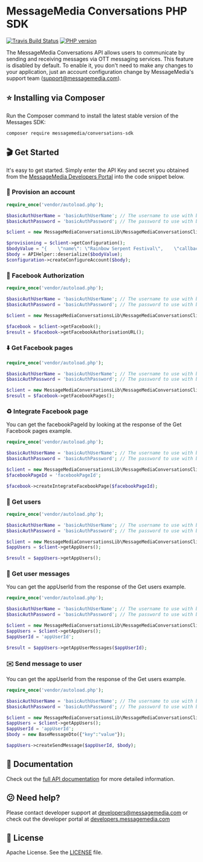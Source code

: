 # MessageMedia Conversations PHP SDK
[![Travis Build Status](https://api.travis-ci.org/messagemedia/conversations-php-sdk.svg?branch=master)](https://travis-ci.org/messagemedia/conversations-php-sdk)
[![PHP version](https://badge.fury.io/ph/messagemedia%2Fconversations-sdk.svg)](https://badge.fury.io/ph/messagemedia%2Fconversations-sdk)

The MessageMedia Conversations API allows users to communicate by sending and receiving messages via OTT messaging services. This feature is disabled by default. To enable it, you don't need to make any changes to your application, just an account configuration change by MessageMedia's support team (support@messagemedia.com).

## ⭐️ Installing via Composer
Run the Composer command to install the latest stable version of the Messages SDK:
```
composer require messagemedia/conversations-sdk
```

## 🎬 Get Started
It's easy to get started. Simply enter the API Key and secret you obtained from the [MessageMedia Developers Portal](https://developers.messagemedia.com) into the code snippet below.

### 🚀 Provision an account
```php
require_once('vendor/autoload.php');

$basicAuthUserName = 'basicAuthUserName'; // The username to use with basic authentication
$basicAuthPassword = 'basicAuthPassword'; // The password to use with basic authentication

$client = new MessageMediaConversationsLib\MessageMediaConversationsClient($basicAuthUserName, $basicAuthPassword);

$provisioning = $client->getConfiguration();
$bodyValue = "{    \"name\": \"Rainbow Serpent Festival\",    \"callback_url\": \"https://callback.url.com\"}";
$body = APIHelper::deserialize($bodyValue);
$configuration->createConfigureAccount($body);

```

### 🔐 Facebook Authorization
```php
require_once('vendor/autoload.php');

$basicAuthUserName = 'basicAuthUserName'; // The username to use with basic authentication
$basicAuthPassword = 'basicAuthPassword'; // The password to use with basic authentication

$client = new MessageMediaConversationsLib\MessageMediaConversationsClient($basicAuthUserName, $basicAuthPassword);

$facebook = $client->getFacebook();
$result = $facebook->getFacebookAuthorisationURL();

```

### ⬇️ Get Facebook pages
```php
require_once('vendor/autoload.php');

$basicAuthUserName = 'basicAuthUserName'; // The username to use with basic authentication
$basicAuthPassword = 'basicAuthPassword'; // The password to use with basic authentication

$client = new MessageMediaConversationsLib\MessageMediaConversationsClient($basicAuthUserName, $basicAuthPassword);
$result = $facebook->getFacebookPages();

```

### ♻️ Integrate Facebook page
You can get the facebookPageId by looking at the response of the Get Facebook pages example.
```php
require_once('vendor/autoload.php');

$basicAuthUserName = 'basicAuthUserName'; // The username to use with basic authentication
$basicAuthPassword = 'basicAuthPassword'; // The password to use with basic authentication

$client = new MessageMediaConversationsLib\MessageMediaConversationsClient($basicAuthUserName, $basicAuthPassword);
$facebookPageId = 'facebookPageId';

$facebook->createIntegrateFacebookPage($facebookPageId);

```

### 👤 Get users
```php
require_once('vendor/autoload.php');

$basicAuthUserName = 'basicAuthUserName'; // The username to use with basic authentication
$basicAuthPassword = 'basicAuthPassword'; // The password to use with basic authentication

$client = new MessageMediaConversationsLib\MessageMediaConversationsClient($basicAuthUserName, $basicAuthPassword);
$appUsers = $client->getAppUsers();

$result = $appUsers->getAppUsers();

```

### 💬 Get user messages
You can get the appUserId from the response of the Get users example.
```php
require_once('vendor/autoload.php');

$basicAuthUserName = 'basicAuthUserName'; // The username to use with basic authentication
$basicAuthPassword = 'basicAuthPassword'; // The password to use with basic authentication

$client = new MessageMediaConversationsLib\MessageMediaConversationsClient($basicAuthUserName, $basicAuthPassword);
$appUsers = $client->getAppUsers();
$appUserId = 'appUserId';

$result = $appUsers->getAppUserMessages($appUserId);

```

### ✉️ Send message to user
You can get the appUserId from the response of the Get users example.
```php
require_once('vendor/autoload.php');

$basicAuthUserName = 'basicAuthUserName'; // The username to use with basic authentication
$basicAuthPassword = 'basicAuthPassword'; // The password to use with basic authentication

$client = new MessageMediaConversationsLib\MessageMediaConversationsClient($basicAuthUserName, $basicAuthPassword);
$appUsers = $client->getAppUsers();
$appUserId = 'appUserId';
$body = new BaseMessageDto({"key":"value"});

$appUsers->createSendMessage($appUserId, $body);

```

## 📕 Documentation
Check out the [full API documentation](DOCUMENTATION.md) for more detailed information.

## 😕 Need help?
Please contact developer support at developers@messagemedia.com or check out the developer portal at [developers.messagemedia.com](https://developers.messagemedia.com/)

## 📃 License
Apache License. See the [LICENSE](LICENSE) file.
